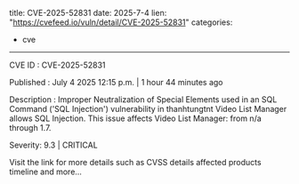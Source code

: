  
title: CVE-2025-52831
date: 2025-7-4
lien: "https://cvefeed.io/vuln/detail/CVE-2025-52831"
categories:
  - cve
---

CVE ID : CVE-2025-52831

Published :  July 4
2025
12:15 p.m. | 1 hour
44 minutes ago

Description : Improper Neutralization of Special Elements used in an SQL Command ('SQL Injection') vulnerability in thanhtungtnt Video List Manager allows SQL Injection. This issue affects Video List Manager: from n/a through 1.7.

Severity: 9.3 | CRITICAL

Visit the link for more details
such as CVSS details
affected products
timeline
and more...
